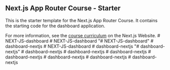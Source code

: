 ## Next.js App Router Course - Starter

This is the starter template for the Next.js App Router Course. It contains the starting code for the dashboard application.

For more information, see the [course curriculum](https://nextjs.org/learn) on the Next.js Website.
#   N E X T - J S - d a s h b o a r d  
 #   N E X T - J S - d a s h b o a r d  
 "# NEXT-JS-dashboard" 
#   d a s h b o a r d - n e x t j s  
 #   N E X T - J S - d a s h b o a r d  
 #   d a s h b o a r d - n e x t j s  
 "# dashboard-nextjs" 
#   d a s h b o a r d - n e x t j s  
 #   d a s h b o a r d - n e x t j s  
 #   d a s h b o a r d - n e x t j s  
 #   d a s h b o a r d - n e x t j s  
 #   d a s h b o a r d - n e x t j s  
 #   d a s h b o a r d - n e x t j s  
 #   d a s h b o a r d - n e x t j s  
 